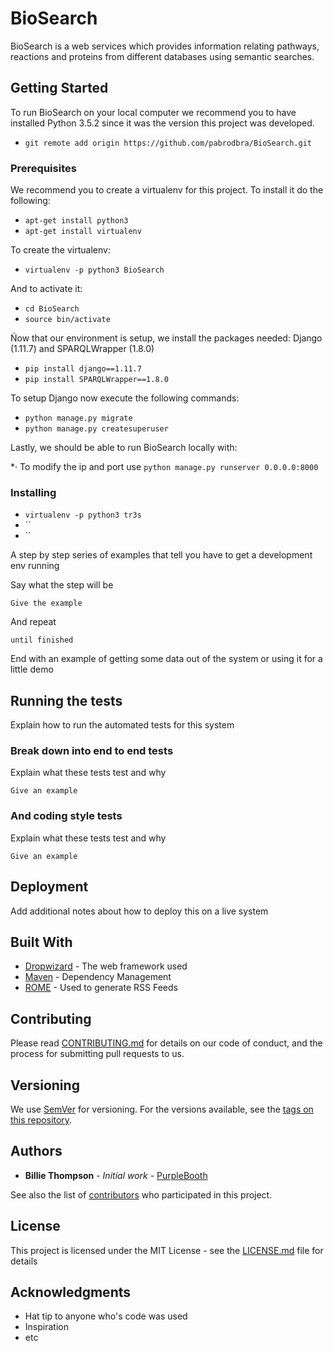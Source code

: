 # BioSearch

BioSearch is a web services which provides information relating pathways, reactions and proteins from different databases using semantic searches.

## Getting Started

To run BioSearch on your local computer we recommend you to have installed Python 3.5.2 since it was the version this project was developed.

* `git remote add origin https://github.com/pabrodbra/BioSearch.git`

### Prerequisites

We recommend you to create a virtualenv for this project. To install it do the following:

* `apt-get install python3`
* `apt-get install virtualenv`

To create the virtualenv:

* `virtualenv -p python3 BioSearch`

And to activate it:

* `cd BioSearch`
* `source bin/activate`

Ńow that our environment is setup, we install the packages needed: Django (1.11.7) and SPARQLWrapper (1.8.0)

* `pip install django==1.11.7`
* `pip install SPARQLWrapper==1.8.0`

To setup Django now execute the following commands:

* `python manage.py migrate`
* `python manage.py createsuperuser`

Lastly, we should be able to run BioSearch locally with:

*· To modify the ip and port use `python manage.py runserver 0.0.0.0:8000`

### Installing





* `virtualenv -p python3 tr3s`
* ``
* ``

A step by step series of examples that tell you have to get a development env running

Say what the step will be

```
Give the example
```

And repeat

```
until finished
```

End with an example of getting some data out of the system or using it for a little demo

## Running the tests

Explain how to run the automated tests for this system

### Break down into end to end tests

Explain what these tests test and why

```
Give an example
```

### And coding style tests

Explain what these tests test and why

```
Give an example
```

## Deployment

Add additional notes about how to deploy this on a live system

## Built With

* [Dropwizard](http://www.dropwizard.io/1.0.2/docs/) - The web framework used
* [Maven](https://maven.apache.org/) - Dependency Management
* [ROME](https://rometools.github.io/rome/) - Used to generate RSS Feeds

## Contributing

Please read [CONTRIBUTING.md](https://gist.github.com/PurpleBooth/b24679402957c63ec426) for details on our code of conduct, and the process for submitting pull requests to us.

## Versioning

We use [SemVer](http://semver.org/) for versioning. For the versions available, see the [tags on this repository](https://github.com/your/project/tags). 

## Authors

* **Billie Thompson** - *Initial work* - [PurpleBooth](https://github.com/PurpleBooth)

See also the list of [contributors](https://github.com/your/project/contributors) who participated in this project.

## License

This project is licensed under the MIT License - see the [LICENSE.md](LICENSE.md) file for details

## Acknowledgments

* Hat tip to anyone who's code was used
* Inspiration
* etc